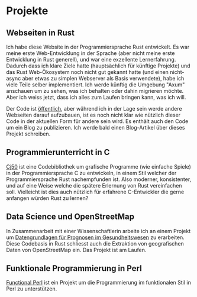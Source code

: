 # Projekte

## Webseiten in Rust

Ich habe diese Website in der Programmiersprache Rust entwickelt. Es
war meine erste Web-Entwicklung in der Sprache (aber nicht meine erste
Entwicklung in Rust generell), und war eine exzellente Lernerfahrung.
Dadurch dass ich klare Ziele hatte (hauptsächlich für künftige
Projekte) und das Rust Web-Ökosystem noch nicht gut gekannt hatte (und
einen nicht-async aber etwas zu simplen Webserver als Basis
verwendete), habe ich viele Teile selber implementiert. Ich werde
künftig die Umgebung "Axum" anschauen um zu sehen, was ich behalten
oder dahin migrieren möchte. Aber ich weiss jetzt, dass ich alles zum
Laufen bringen kann, was ich will.

Der Code ist [öffentlich](https://github.com/pflanze/website), aber
während ich in der Lage sein werde andere Webseiten darauf aufzubauen,
ist es noch nicht klar wie nützlich dieser Code in der aktuellen Form
für andere sein wird. Es enthält auch den Code um ein Blog zu
publizieren. Ich werde bald einen Blog-Artikel über dieses Projekt
schreiben.

## Programmierunterricht in C

[Cj50](https://github.com/pflanze/cj50) ist eine Codebibliothek um
grafische Programme (wie einfache Spiele) in der Programmiersprache C
zu entwickeln, in einem Stil welcher der Programmiersprache Rust
nachempfunden ist. Also moderner, konsistenter, und auf eine Weise
welche die spätere Erlernung von Rust vereinfachen soll. Vielleicht
ist dies auch nützlich für erfahrene C-Entwickler die gerne
anfangen würden Rust zu lernen?

## Data Science und OpenStreetMap

In Zusammenarbeit mit einer Wissenschaftlerin arbeite ich an einem
Projekt um [Datengrundlagen für Prognosen im
Gesundheitswesen](https://github.com/climatehealthsim/brazildata) zu
erarbeiten. Diese Codebasis in Rust schliesst auch die Extraktion von
geografischen Daten von OpenStreetMap ein. Das Projekt ist am Laufen.

## Funktionale Programmierung in Perl

[Functional Perl](http://functional-perl.org/) ist ein Projekt um die
Programmierung im funktionalen Stil in Perl zu unterstützen.


